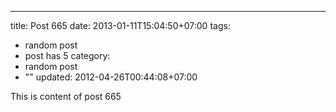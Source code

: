 ---
title: Post 665
date: 2013-01-11T15:04:50+07:00
tags:
  - random post
  - post has 5
category:
  - random post
  - ""
updated: 2012-04-26T00:44:08+07:00

This is content of post 665